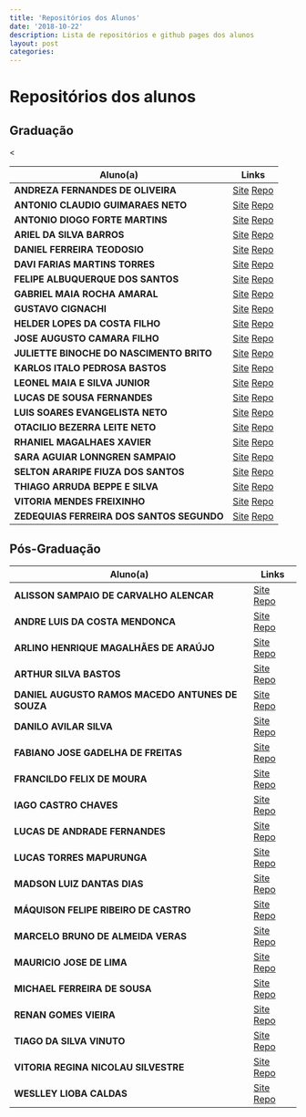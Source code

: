 ```yaml
---
title: 'Repositórios dos Alunos'
date: '2018-10-22'
description: Lista de repositórios e github pages dos alunos 
layout: post
categories: 
---
```


# Repositórios dos alunos

## Graduação 

<table width="100%">
  <thead>
    <tr>
      <th>Aluno(a)</th>
      <th>Links</th>
    </tr>
  </thead>
  <tbody>
    <tr>
      <td><b>ANDREZA FERNANDES DE OLIVEIRA</b></td>
      <td><a href="https://andyfernandes.github.io/datavis-course/basic/">Site</a> <a href="https://github.com/andyfernandes/datavis-course">Repo</a></td>
    </tr>
    <tr>
      <td><b>ANTONIO CLAUDIO GUIMARAES NETO</b></td>
      <td><a href="https://claudiogn.github.io/datavis--course/">Site</a> <a href="https://github.com/claudiogn/datavis--course">Repo</a></td>
    </tr>
    <tr>
      <td><b>ANTONIO DIOGO FORTE MARTINS</b></td>
      <td><a href="https://diogofm.github.io/datavis-course/">Site</a> <a href="https://github.com/diogofm/datavis-course">Repo</a></td>
    </tr>
    <tr>
      <td><b>ARIEL DA SILVA BARROS</b></td>
      <td><a href="https://arielbarros.github.io/datavis-course/">Site</a> <a href="https://github.com/ArielBarros/datavis-course">Repo</a></td>
    </tr>
    <tr>
      <td><b>DANIEL FERREIRA TEODOSIO</b></td>
      <td><a href="https://danielteodosio.github.io/datavis-course/">Site</a> <a href="https://github.com/danielteodosio/datavis-course/">Repo</a></td>
    </tr>
    <tr>
      <td><b>DAVI FARIAS MARTINS TORRES</b></td>
      <<td><a href="https://dtorres96.github.io/datavis-course/">Site</a> <a href="https://github.com/Dtorres96/datavis-course">Repo</a></td>
    </tr>
    <tr>
      <td><b>FELIPE ALBUQUERQUE DOS SANTOS</b></td>
      <td><a href="https://felipealb.github.io/datavis_ufc/">Site</a> <a href="https://github.com/felipealb/datavis_ufc">Repo</a></td>
    </tr>
    <tr>
      <td><b>GABRIEL MAIA ROCHA AMARAL</b></td>
      <td><a href="https://gabrielmaia7.github.io/datavis-course/">Site</a> <a href="https://github.com/gabrielmaia7/datavis-course">Repo</a></td>
    </tr>
    <tr>
      <td><b>GUSTAVO CIGNACHI</b></td>
      <td><a href="https://gustavocig.github.io/datavis-course/">Site</a> <a href="https://github.com/GustavoCig/datavis-course">Repo</a></td>
    </tr>
    <tr>
      <td><b>HELDER LOPES DA COSTA FILHO</b></td>
      <td><a href="https://heldercostaa.github.io/datavis-course/">Site</a> <a href="https://github.com/heldercostaa/datavis-course">Repo</a></td>
    </tr>
    <tr>
      <td><b>JOSE AUGUSTO CAMARA FILHO</b></td>
      <td><a href="https://augustocam95.github.io/datavis-course/">Site</a> <a href="https://github.com/AugustoCam95/datavis-course">Repo</a></td>
    </tr>
    <tr>
      <td><b>JULIETTE BINOCHE DO NASCIMENTO BRITO</b></td>
      <td><a href="https://juliettebnb.github.io/datavis-course/">Site</a> <a href="https://github.com/juliettebnb/datavis-course">Repo</a></td>
    </tr>
    <tr>
      <td><b>KARLOS ITALO PEDROSA BASTOS</b></td>
      <td><a href="https://karlositalo.github.io/datavis-course/">Site</a> <a href="https://github.com/karlositalo/datavis-course">Repo</a></td>
    </tr>
    <tr>
      <td><b>LEONEL MAIA E SILVA JUNIOR</b></td>
      <td><a href="https://leonelmaia.github.io/datavis-course/">Site</a> <a href="https://github.com/leonelmaia/datavis-course">Repo</a></td>
    </tr>
    <tr>
      <td><b>LUCAS DE SOUSA FERNANDES</b></td>
      <td><a href="https://lucasfernandes42.github.io/dataviscourse/">Site</a> <a href="https://github.com/lucasfernandes42/dataviscourse/">Repo</a></td>
    </tr>
    <tr>
      <td><b>LUIS SOARES EVANGELISTA NETO</b></td>
      <td><a href="https://luisseneto.github.io/datavis-course/">Site</a> <a href="https://github.com/luisseneto/datavis-course">Repo</a></td>
    </tr>
    <tr>
      <td><b>OTACILIO BEZERRA LEITE NETO</b></td>
      <td><a href="https://tiominho.github.io/datavis-course/">Site</a> <a href="https://github.com/TioMinho/datavis-course">Repo</a></td>
    </tr>
    <tr>
      <td><b>RHANIEL MAGALHAES XAVIER</b></td>
      <td><a href="https://rhanielmx.github.io/datavis-course/">Site</a> <a href="https://github.com/rhanielmx/datavis-course">Repo</a></td>
    </tr>
    <tr>
      <td><b>SARA AGUIAR LONNGREN SAMPAIO</b></td>
      <td><a href="https://saralonngren.github.io/datavis-course/">Site</a> <a href="https://github.com/SaraLonngren/datavis-course">Repo</a></td>
    </tr>
    <tr>
      <td><b>SELTON ARARIPE FIUZA DOS SANTOS</b></td>
      <td><a href="https://seltonfiuza.github.io/">Site</a> <a href="https://github.com/seltonfiuza/datavis">Repo</a></td>
    </tr>
    <tr>
      <td><b>THIAGO ARRUDA BEPPE E SILVA</b></td>
      <td><a href="https://thiagobeppe.github.io/datavis-course/">Site</a> <a href="https://github.com/thiagobeppe/datavis-course">Repo</a></td>
    </tr>
    <tr>
      <td><b>VITORIA MENDES FREIXINHO</b></td>
      <td><a href="https://vitoriamendes.github.io/datavis-course/">Site</a> <a href="https://github.com/vitoriamendes/datavis-course">Repo</a></td>
    </tr>
    <tr>
      <td><b>ZEDEQUIAS FERREIRA DOS SANTOS SEGUNDO</b></td>
      <td><a href="https://zdsantos.github.io/datavis-course/">Site</a> <a href="https://github.com/zdsantos/datavis-course">Repo</a></td>
    </tr>
</tbody>
</table>


## Pós-Graduação

<table width="100%">
  <thead>
    <tr>
      <th>Aluno(a)</th>
      <th>Links</th>
    </tr>
  </thead>
  <tbody>
    <tr>
      <td><b>ALISSON SAMPAIO DE CARVALHO ALENCAR</b></td>
      <td><a href="https://alissonsca.github.io/datavis-course/">Site</a> <a href="https://github.com/alissonSCA/datavis-course">Repo</a></td>
    </tr>
    <tr>
      <td><b>ANDRE LUIS DA COSTA MENDONCA</b></td>
      <td><a href="https://andreluiscm.github.io/datavis-course/">Site</a> <a href="https://github.com/andreluiscm/datavis-course">Repo</a></td>
    </tr>
    <tr>
      <td><b>ARLINO HENRIQUE MAGALHÃES DE ARAÚJO</b></td>
      <td><a href="https://arlino.github.io/datavis-course/">Site</a> <a href="https://github.com/arlino/datavis-course">Repo</a></td>
    </tr>
     <tr>
      <td><b>ARTHUR SILVA BASTOS</b></td>
      <td><a href="https://arthursb.github.io/datavis--course/">Site</a> <a href="https://github.com/arthursb/datavis--course/">Repo</a></td>
    </tr>
     <tr>
      <td><b>DANIEL AUGUSTO RAMOS MACEDO ANTUNES DE SOUZA</b></td>
      <td><a href="https://danisson.github.io/datavis-course/">Site</a> <a href="https://github.com/danisson/datavis-course">Repo</a></td>
    </tr>
     <tr>
      <td><b>DANILO AVILAR SILVA</b></td>
      <td><a href="https://danilo-avilar.github.io/datavis-course/">Site</a> <a href="https://github.com/danilo-avilar/datavis-course">Repo</a></td>
    </tr>
     <tr>
      <td><b>FABIANO JOSE GADELHA DE FREITAS</b></td>
      <td><a href="https://fabianojgf.github.io/datavis-course/">Site</a> <a href="https://github.com/fabianojgf/datavis-course">Repo</a></td>
    </tr>
    <tr>
      <td><b>FRANCILDO FELIX DE MOURA</b></td>
      <td><a href="https://francildofelix.github.io/datavis--course/">Site</a> <a href="https://github.com/francildofelix/datavis--course">Repo</a></td>
    </tr>
    <tr>
      <td><b>IAGO CASTRO CHAVES</b></td>
      <td><a href="https://iagocc.github.io/datavis-course/">Site</a> <a href="https://github.com/iagocc/datavis-course">Repo</a></td>
    </tr>
     <tr>
      <td><b>LUCAS DE ANDRADE FERNANDES</b></td>
      <td><a href="https://lucasfernandes28.github.io/datavis-course/">Site</a> <a href="https://github.com/LucasFernandes28/datavis-course">Repo</a></td>
    </tr>
     <tr>
      <td><b>LUCAS TORRES MAPURUNGA</b></td>
      <td><a href="https://tutch.github.io/datavis-course/">Site</a> <a href="https://github.com/Tutch/datavis-course">Repo</a></td>
    </tr>
     <tr>
      <td><b>MADSON LUIZ DANTAS DIAS</b></td>
      <td><a href="https://omadson.github.io/datavis-course/">Site</a> <a href="https://github.com/omadson/datavis-course">Repo</a></td>
    </tr>
     <tr>
      <td><b>MÁQUISON FELIPE RIBEIRO DE CASTRO</b></td>
      <td><a href="https://maquison.github.io/datavis-course/">Site</a> <a href="https://github.com/maquison/datavis-course">Repo</a></td>
    </tr>
     <tr>
      <td><b>MARCELO BRUNO DE ALMEIDA VERAS</b></td>
      <td><a href="https://marcelobveras.github.io/datavis-course/">Site</a> <a href="https://github.com/marcelobveras/datavis-course">Repo</a></td>
    </tr>
     <tr>
      <td><b>MAURICIO JOSE DE LIMA</b></td>
      <td><a href="https://limamauricio.github.io/datavis-course/">Site</a> <a href="https://github.com/limamauricio/datavis-course">Repo</a></td>
    </tr>
     <tr>
      <td><b>MICHAEL FERREIRA DE SOUSA</b></td>
      <td><a href="https://michaelfsousa.github.io/datavis-course/">Site</a> <a href="https://github.com/michaelfsousa/datavis-course">Repo</a></td>
    </tr>
     <tr>
      <td><b>RENAN GOMES VIEIRA</b></td>
      <td><a href="https://renangv.github.io/datavis-course/">Site</a> <a href="https://github.com/renangv/datavis-course">Repo</a></td>
    </tr>
     <tr>
      <td><b>TIAGO DA SILVA VINUTO</b></td>
      <td><a href="https://thiagosv1.github.io/datavis-course/">Site</a> <a href="https://github.com/thiagosv1/datavis-course">Repo</a></td>
    </tr>
    <tr>
      <td><b>VITORIA REGINA NICOLAU SILVESTRE</b></td>
      <td><a href="https://vitoriasilvestre.github.io/datavis-course/">Site</a> <a href="https://github.com/vitoriasilvestre/datavis-course">Repo</a></td>
    </tr>
    <tr>
      <td><b>WESLLEY LIOBA CALDAS</b></td>
      <td><a href="https://weslleylc.github.io/datavis-course/">Site</a> <a href="https://github.com/weslleylc/datavis-course">Repo</a></td>
    </tr>
    </tbody>
</table>